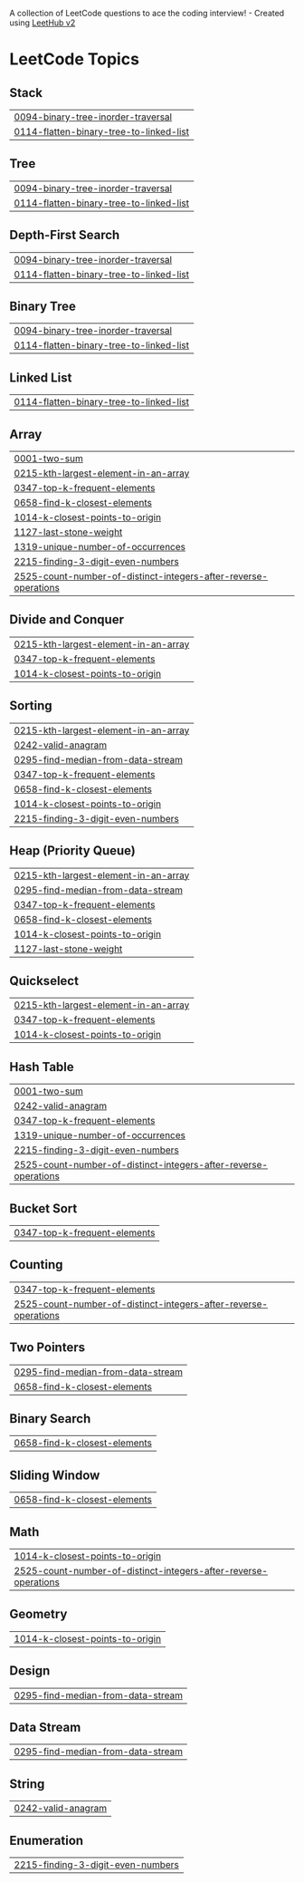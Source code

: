 A collection of LeetCode questions to ace the coding interview! - Created using [LeetHub v2](https://github.com/arunbhardwaj/LeetHub-2.0)
<!---LeetCode Topics Start-->
# LeetCode Topics
## Stack
|  |
| ------- |
| [0094-binary-tree-inorder-traversal](https://github.com/Mohammedanwarsha1/LeetCode/tree/master/0094-binary-tree-inorder-traversal) |
| [0114-flatten-binary-tree-to-linked-list](https://github.com/Mohammedanwarsha1/LeetCode/tree/master/0114-flatten-binary-tree-to-linked-list) |
## Tree
|  |
| ------- |
| [0094-binary-tree-inorder-traversal](https://github.com/Mohammedanwarsha1/LeetCode/tree/master/0094-binary-tree-inorder-traversal) |
| [0114-flatten-binary-tree-to-linked-list](https://github.com/Mohammedanwarsha1/LeetCode/tree/master/0114-flatten-binary-tree-to-linked-list) |
## Depth-First Search
|  |
| ------- |
| [0094-binary-tree-inorder-traversal](https://github.com/Mohammedanwarsha1/LeetCode/tree/master/0094-binary-tree-inorder-traversal) |
| [0114-flatten-binary-tree-to-linked-list](https://github.com/Mohammedanwarsha1/LeetCode/tree/master/0114-flatten-binary-tree-to-linked-list) |
## Binary Tree
|  |
| ------- |
| [0094-binary-tree-inorder-traversal](https://github.com/Mohammedanwarsha1/LeetCode/tree/master/0094-binary-tree-inorder-traversal) |
| [0114-flatten-binary-tree-to-linked-list](https://github.com/Mohammedanwarsha1/LeetCode/tree/master/0114-flatten-binary-tree-to-linked-list) |
## Linked List
|  |
| ------- |
| [0114-flatten-binary-tree-to-linked-list](https://github.com/Mohammedanwarsha1/LeetCode/tree/master/0114-flatten-binary-tree-to-linked-list) |
## Array
|  |
| ------- |
| [0001-two-sum](https://github.com/Mohammedanwarsha1/LeetCode/tree/master/0001-two-sum) |
| [0215-kth-largest-element-in-an-array](https://github.com/Mohammedanwarsha1/LeetCode/tree/master/0215-kth-largest-element-in-an-array) |
| [0347-top-k-frequent-elements](https://github.com/Mohammedanwarsha1/LeetCode/tree/master/0347-top-k-frequent-elements) |
| [0658-find-k-closest-elements](https://github.com/Mohammedanwarsha1/LeetCode/tree/master/0658-find-k-closest-elements) |
| [1014-k-closest-points-to-origin](https://github.com/Mohammedanwarsha1/LeetCode/tree/master/1014-k-closest-points-to-origin) |
| [1127-last-stone-weight](https://github.com/Mohammedanwarsha1/LeetCode/tree/master/1127-last-stone-weight) |
| [1319-unique-number-of-occurrences](https://github.com/Mohammedanwarsha1/LeetCode/tree/master/1319-unique-number-of-occurrences) |
| [2215-finding-3-digit-even-numbers](https://github.com/Mohammedanwarsha1/LeetCode/tree/master/2215-finding-3-digit-even-numbers) |
| [2525-count-number-of-distinct-integers-after-reverse-operations](https://github.com/Mohammedanwarsha1/LeetCode/tree/master/2525-count-number-of-distinct-integers-after-reverse-operations) |
## Divide and Conquer
|  |
| ------- |
| [0215-kth-largest-element-in-an-array](https://github.com/Mohammedanwarsha1/LeetCode/tree/master/0215-kth-largest-element-in-an-array) |
| [0347-top-k-frequent-elements](https://github.com/Mohammedanwarsha1/LeetCode/tree/master/0347-top-k-frequent-elements) |
| [1014-k-closest-points-to-origin](https://github.com/Mohammedanwarsha1/LeetCode/tree/master/1014-k-closest-points-to-origin) |
## Sorting
|  |
| ------- |
| [0215-kth-largest-element-in-an-array](https://github.com/Mohammedanwarsha1/LeetCode/tree/master/0215-kth-largest-element-in-an-array) |
| [0242-valid-anagram](https://github.com/Mohammedanwarsha1/LeetCode/tree/master/0242-valid-anagram) |
| [0295-find-median-from-data-stream](https://github.com/Mohammedanwarsha1/LeetCode/tree/master/0295-find-median-from-data-stream) |
| [0347-top-k-frequent-elements](https://github.com/Mohammedanwarsha1/LeetCode/tree/master/0347-top-k-frequent-elements) |
| [0658-find-k-closest-elements](https://github.com/Mohammedanwarsha1/LeetCode/tree/master/0658-find-k-closest-elements) |
| [1014-k-closest-points-to-origin](https://github.com/Mohammedanwarsha1/LeetCode/tree/master/1014-k-closest-points-to-origin) |
| [2215-finding-3-digit-even-numbers](https://github.com/Mohammedanwarsha1/LeetCode/tree/master/2215-finding-3-digit-even-numbers) |
## Heap (Priority Queue)
|  |
| ------- |
| [0215-kth-largest-element-in-an-array](https://github.com/Mohammedanwarsha1/LeetCode/tree/master/0215-kth-largest-element-in-an-array) |
| [0295-find-median-from-data-stream](https://github.com/Mohammedanwarsha1/LeetCode/tree/master/0295-find-median-from-data-stream) |
| [0347-top-k-frequent-elements](https://github.com/Mohammedanwarsha1/LeetCode/tree/master/0347-top-k-frequent-elements) |
| [0658-find-k-closest-elements](https://github.com/Mohammedanwarsha1/LeetCode/tree/master/0658-find-k-closest-elements) |
| [1014-k-closest-points-to-origin](https://github.com/Mohammedanwarsha1/LeetCode/tree/master/1014-k-closest-points-to-origin) |
| [1127-last-stone-weight](https://github.com/Mohammedanwarsha1/LeetCode/tree/master/1127-last-stone-weight) |
## Quickselect
|  |
| ------- |
| [0215-kth-largest-element-in-an-array](https://github.com/Mohammedanwarsha1/LeetCode/tree/master/0215-kth-largest-element-in-an-array) |
| [0347-top-k-frequent-elements](https://github.com/Mohammedanwarsha1/LeetCode/tree/master/0347-top-k-frequent-elements) |
| [1014-k-closest-points-to-origin](https://github.com/Mohammedanwarsha1/LeetCode/tree/master/1014-k-closest-points-to-origin) |
## Hash Table
|  |
| ------- |
| [0001-two-sum](https://github.com/Mohammedanwarsha1/LeetCode/tree/master/0001-two-sum) |
| [0242-valid-anagram](https://github.com/Mohammedanwarsha1/LeetCode/tree/master/0242-valid-anagram) |
| [0347-top-k-frequent-elements](https://github.com/Mohammedanwarsha1/LeetCode/tree/master/0347-top-k-frequent-elements) |
| [1319-unique-number-of-occurrences](https://github.com/Mohammedanwarsha1/LeetCode/tree/master/1319-unique-number-of-occurrences) |
| [2215-finding-3-digit-even-numbers](https://github.com/Mohammedanwarsha1/LeetCode/tree/master/2215-finding-3-digit-even-numbers) |
| [2525-count-number-of-distinct-integers-after-reverse-operations](https://github.com/Mohammedanwarsha1/LeetCode/tree/master/2525-count-number-of-distinct-integers-after-reverse-operations) |
## Bucket Sort
|  |
| ------- |
| [0347-top-k-frequent-elements](https://github.com/Mohammedanwarsha1/LeetCode/tree/master/0347-top-k-frequent-elements) |
## Counting
|  |
| ------- |
| [0347-top-k-frequent-elements](https://github.com/Mohammedanwarsha1/LeetCode/tree/master/0347-top-k-frequent-elements) |
| [2525-count-number-of-distinct-integers-after-reverse-operations](https://github.com/Mohammedanwarsha1/LeetCode/tree/master/2525-count-number-of-distinct-integers-after-reverse-operations) |
## Two Pointers
|  |
| ------- |
| [0295-find-median-from-data-stream](https://github.com/Mohammedanwarsha1/LeetCode/tree/master/0295-find-median-from-data-stream) |
| [0658-find-k-closest-elements](https://github.com/Mohammedanwarsha1/LeetCode/tree/master/0658-find-k-closest-elements) |
## Binary Search
|  |
| ------- |
| [0658-find-k-closest-elements](https://github.com/Mohammedanwarsha1/LeetCode/tree/master/0658-find-k-closest-elements) |
## Sliding Window
|  |
| ------- |
| [0658-find-k-closest-elements](https://github.com/Mohammedanwarsha1/LeetCode/tree/master/0658-find-k-closest-elements) |
## Math
|  |
| ------- |
| [1014-k-closest-points-to-origin](https://github.com/Mohammedanwarsha1/LeetCode/tree/master/1014-k-closest-points-to-origin) |
| [2525-count-number-of-distinct-integers-after-reverse-operations](https://github.com/Mohammedanwarsha1/LeetCode/tree/master/2525-count-number-of-distinct-integers-after-reverse-operations) |
## Geometry
|  |
| ------- |
| [1014-k-closest-points-to-origin](https://github.com/Mohammedanwarsha1/LeetCode/tree/master/1014-k-closest-points-to-origin) |
## Design
|  |
| ------- |
| [0295-find-median-from-data-stream](https://github.com/Mohammedanwarsha1/LeetCode/tree/master/0295-find-median-from-data-stream) |
## Data Stream
|  |
| ------- |
| [0295-find-median-from-data-stream](https://github.com/Mohammedanwarsha1/LeetCode/tree/master/0295-find-median-from-data-stream) |
## String
|  |
| ------- |
| [0242-valid-anagram](https://github.com/Mohammedanwarsha1/LeetCode/tree/master/0242-valid-anagram) |
## Enumeration
|  |
| ------- |
| [2215-finding-3-digit-even-numbers](https://github.com/Mohammedanwarsha1/LeetCode/tree/master/2215-finding-3-digit-even-numbers) |
<!---LeetCode Topics End-->